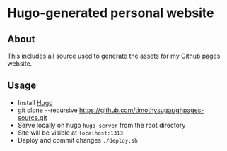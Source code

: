 # Hugo-generated personal website

## About

This includes all source used to generate the assets for my Github pages website.

## Usage

* Install [Hugo](gohugo.io)
* git clone --recursive https://github.com/timothysugar/ghpages-source.git
* Serve locally on hugo `hugo server` from the root directory
* Site will be visible at `localhost:1313`
* Deploy and commit changes `./deploy.sh`
